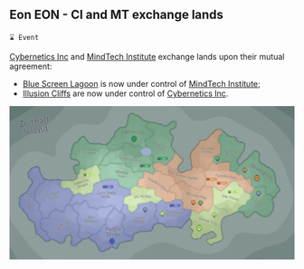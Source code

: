 ## Eon EON - CI and MT exchange lands

`⌛ Event`

[Cybernetics Inc](../refs/cybernetics_inc.md) and [MindTech Institute](../refs/mindtech_institute.md) exchange lands upon their mutual agreement:
- [Blue Screen Lagoon](../refs/blue_screen_lagoon.md) is now under control of [MindTech Institute](../refs/mindtech_institute.md);
- [Illusion Cliffs](../refs/illusion_cliffs.md) are now under control of [Cybernetics Inc](../refs/cybernetics_inc.md). 

![Battle Map](../timeline/map/eon0407.png)